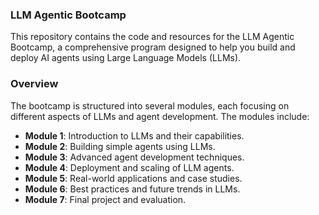### LLM Agentic Bootcamp
This repository contains the code and resources for the LLM Agentic Bootcamp, a comprehensive program designed to help you build and deploy AI agents using Large Language Models (LLMs).
### Overview
The bootcamp is structured into several modules, each focusing on different aspects of LLMs and agent development. The modules include:
- **Module 1**: Introduction to LLMs and their capabilities.
- **Module 2**: Building simple agents using LLMs.
- **Module 3**: Advanced agent development techniques.
- **Module 4**: Deployment and scaling of LLM agents.
- **Module 5**: Real-world applications and case studies.
- **Module 6**: Best practices and future trends in LLMs.
- **Module 7**: Final project and evaluation.